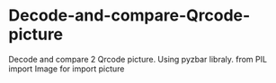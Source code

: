 # Decode-and-compare-Qrcode-picture
Decode and compare 2 Qrcode picture. Using pyzbar libraly. from PIL import Image for import picture
